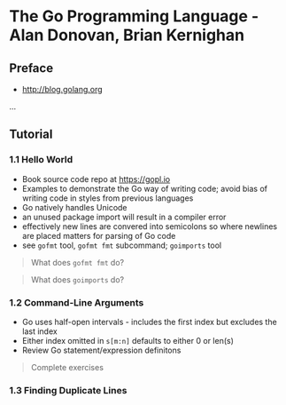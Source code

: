 # The Go Programming Language - Alan Donovan, Brian Kernighan

## Preface

- http://blog.golang.org

...

## Tutorial
### 1.1 Hello World
- Book source code repo at https://gopl.io
- Examples to demonstrate the Go way of writing code; avoid bias of writing code in styles from previous languages
- Go natively handles Unicode
- an unused package import will result in a compiler error
- effectively new lines are convered into semicolons so where newlines are placed matters for parsing of Go code
- see `gofmt` tool, `gofmt fmt` subcommand; `goimports` tool
> What does `gofmt fmt` do?

> What does `goimports` do?

### 1.2 Command-Line Arguments
- Go uses half-open intervals - includes the first index but excludes the last index
- Either index omitted in `s[m:n]` defaults to either 0 or len(s)
- Review Go statement/expression definitons
> Complete exercises

### 1.3 Finding Duplicate Lines


